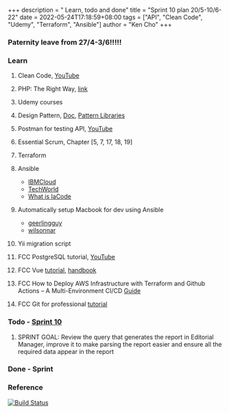 +++
description = " Learn, todo and done"
title = "Sprint 10 plan 20/5-10/6-22"
date = 2022-05-24T17:18:59+08:00
tags = ["API", "Clean Code", "Udemy", "Terraform", "Ansible"]
author = "Ken Cho"
+++  
### Paternity leave from 27/4-3/6!!!!!

### Learn
1. Clean Code, [YouTube](https://www.youtube.com/watch?v=7EmboKQH8lM)
2. PHP: The Right Way, [link](https://phptherightway.com/)
3. Udemy courses
4. Design Pattern, [Doc](https://designpatternsphp.readthedocs.io/en/latest/README.html), [Pattern Libraries](https://medium.com/@whatjackhasmade/pattern-libraries-abcc45c6144c)
5. Postman for testing API, [YouTube](https://www.freecodecamp.org/news/learn-how-to-use-postman-to-test-apis/)
6. Essential Scrum, Chapter [5, 7, 17, 18, 19]
7. Terraform
8. Ansible
    - [IBMCloud](https://www.youtube.com/watch?v=fHO1X93e4WA)
    - [TechWorld](https://www.youtube.com/watch?v=1id6ERvfozo)
    - [What is IaCode](https://www.youtube.com/watch?v=POPP2WTJ8es)

10. Automatically setup Macbook for dev using Ansible
    - [geerlingguy](https://github.com/geerlingguy/mac-dev-playbook)
    - [wilsonnar](https://wilsonmar.github.io/ansible-mac-osx-setup/)
11. Yii migration script
12. FCC PostgreSQL tutorial, [YouTube](https://www.youtube.com/watch?v=qw--VYLpxG4)
13. FCC Vue [tutorial](https://www.freecodecamp.org/news/vue-3-full-course/), [handbook](https://www.freecodecamp.org/news/the-vue-handbook-a-thorough-introduction-to-vue-js-1e86835d8446/)
14. FCC How to Deploy AWS Infrastructure with Terraform and Github Actions – A Multi-Environment CI/CD [Guide](https://www.freecodecamp.org/news/how-to-deploy-aws-infrastructure-with-terraform-and-github-actions-a-practical-multi-environment-ci-cd-guide/)
15. FCC Git for professional [tutorial](https://www.youtube.com/watch?v=Uszj_k0DGsg)

### Todo - [Sprint 10](https://github.com/orgs/gigascience/projects/28)
1. SPRINT GOAL: Review the query that generates the report in Editorial Manager, improve it to make parsing the report easier and ensure all the required data appear in the report

### Done - Sprint

### Reference


[![Build Status](https://travis-ci.com/kencho51/gigathing.svg?branch=master)](https://travis-ci.com/kencho51/gigathing)

